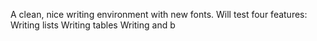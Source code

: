 A clean, nice writing environment with new fonts. Will test four features:
Writing lists
Writing tables
Writing and b